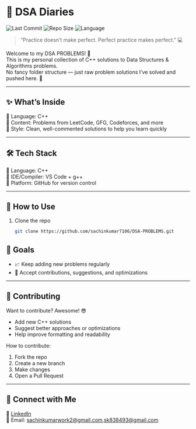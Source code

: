 # 🧠 DSA Diaries

![Last Commit](https://img.shields.io/github/last-commit/sachinkumar7106/DSA-PROBLEMS?style=for-the-badge&color=blue)
![Repo Size](https://img.shields.io/github/repo-size/sachinkumar7106/DSA-PROBLEMS?style=for-the-badge&color=green)
![Language](https://img.shields.io/github/languages/top/sachinkumar7106/DSA-PROBLEMS?style=for-the-badge&color=yellow)

> “Practice doesn’t make perfect. Perfect practice makes perfect.” 💻

Welcome to my DSA PROBLEMS! 📓  
This is my personal collection of C++ solutions to Data Structures & Algorithms problems.  
No fancy folder structure — just raw problem solutions I’ve solved and pushed here. 🚀  

---

## ✨ What’s Inside
📌 Language: C++  
📌 Content: Problems from LeetCode, GFG, Codeforces, and more  
📌 Style: Clean, well-commented solutions to help you learn quickly  

---

## 🛠 Tech Stack
🔹 Language: C++  
🔹 IDE/Compiler: VS Code + g++  
🔹 Platform: GitHub for version control  

---

## 🚀 How to Use
1. Clone the repo
   ```bash
   git clone https://github.com/sachinkumar7106/DSA-PROBLEMS.git

## 🎯 Goals
- 📈 Keep adding new problems regularly    
- 🤝 Accept contributions, suggestions, and optimizations  

---

## 🤝 Contributing
Want to contribute? Awesome! 😎  
- Add new C++ solutions  
- Suggest better approaches or optimizations  
- Help improve formatting and readability  

How to contribute:  
1. Fork the repo  
2. Create a new branch  
3. Make changes  
4. Open a Pull Request  

---

## 🌟 Connect with Me
💼 [LinkedIn](https://www.linkedin.com/in/sachinkumar7106)  
📧 Email: sachinkumarwork2@gmail.com,sk838493@gmail.com
